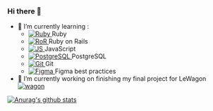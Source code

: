 ### Hi there 👋

- 🌱 I’m currently learning :
  - [![Ruby](https://cdn.emojidex.com/emoji/ldpi/Ruby.png "Ruby") ](https://www.ruby-lang.org) Ruby
  - [![RoR](https://upload.wikimedia.org/wikipedia/commons/thumb/6/62/Ruby_On_Rails_Logo.svg/40px-Ruby_On_Rails_Logo.svg.png?uselang=fr "RoR") ](https://rubyonrails.org) Ruby on Rails
  - [![JS](https://upload.wikimedia.org/wikipedia/commons/thumb/9/99/Unofficial_JavaScript_logo_2.svg/16px-Unofficial_JavaScript_logo_2.svg.png?uselang=fr "JS") ](https://developer.mozilla.org/fr/docs/Web/JavaScript) JavaScript
  - [![PostgreSQL](https://upload.wikimedia.org/wikipedia/commons/thumb/2/29/Postgresql_elephant.svg/16px-Postgresql_elephant.svg.png "PostgreSQL") ](www.postgresql.org) PostgreSQL
  - [![Git](https://upload.wikimedia.org/wikipedia/commons/thumb/e/e0/Git-logo.svg/30px-Git-logo.svg.png?uselang=fr "Git") ](https://git-scm.com) Git
  - [![Figma](https://upload.wikimedia.org/wikipedia/commons/thumb/3/33/Figma-logo.svg/10px-Figma-logo.svg.png "Figma") ](https://www.figma.com) Figma best practices
- 🔭 I’m currently working on finishing my final project for LeWagon [![wagon](https://avatars2.githubusercontent.com/u/5470001?s=18 "Wagon") ](https://www.lewagon.com)

<!--
**BarnabeD/BarnabeD** is a ✨ _special_ ✨ repository because its `README.md` (this file) appears on your GitHub profile.
Here are some ideas to get you started:

- 🔭 I’m currently working on ...
- 🌱 I’m currently learning ...
- 👯 I’m looking to collaborate on ...
- 🤔 I’m looking for help with ...
- 💬 Ask me about ...
- 📫 How to reach me: ...
- 😄 Pronouns: ...
- ⚡ Fun fact: ...
-->
[![Anurag's github stats](https://github-readme-stats.vercel.app/api?username=BarnabeD&show_icons=true&bg_color=e5faff)](https://github.com/anuraghazra/github-readme-stats)
 
